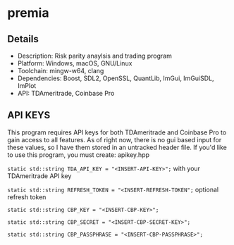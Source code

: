 # premia

Details
--------
- Description: Risk parity anaylsis and trading program
- Platform: Windows, macOS, GNU/Linux
- Toolchain: mingw-w64, clang
- Dependencies: Boost, SDL2, OpenSSL, QuantLib, ImGui, ImGuiSDL, ImPlot
- API: TDAmeritrade, Coinbase Pro

API KEYS
--------

This program requires API keys for both TDAmeritrade and Coinbase Pro to gain access to all features. As of right now, there is no gui based input for these values, so I have them stored in an untracked header file. If you'd like to use this program, you must create: apikey.hpp

`static std::string TDA_API_KEY = "<INSERT-API-KEY>";` with your TDAmeritrade API key

`static std::string REFRESH_TOKEN = "<INSERT-REFRESH-TOKEN";` optional refresh token

`static std::string CBP_KEY = "<INSERT-CBP-KEY>";`

`static std::string CBP_SECRET = "<INSERT-CBP-SECRET-KEY>";`

`static std::string CBP_PASSPHRASE = "<INSERT-CBP-PASSPHRASE>";`

